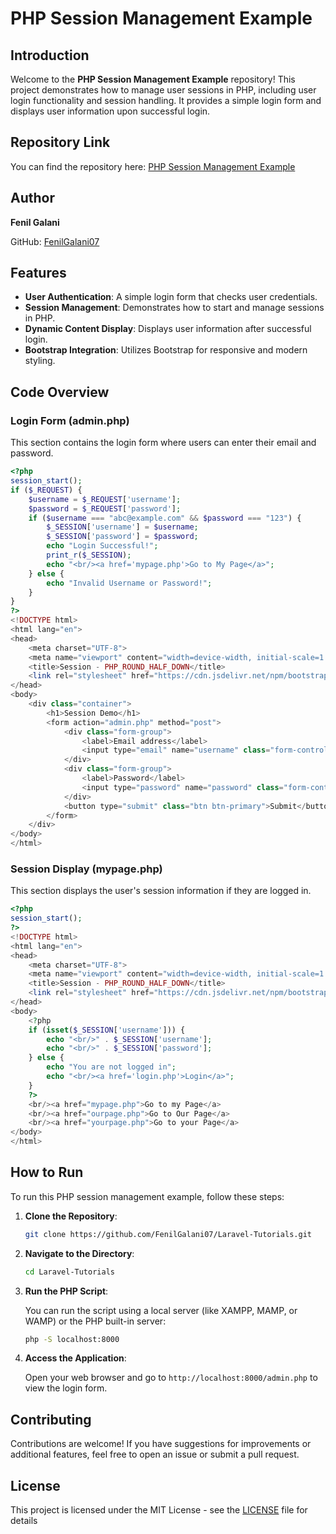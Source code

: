 # PHP Session Management Example

## Introduction

Welcome to the **PHP Session Management Example** repository! This project demonstrates how to manage user sessions in PHP, including user login functionality and session handling. It provides a simple login form and displays user information upon successful login.

## Repository Link

You can find the repository here: [PHP Session Management Example](https://github.com/FenilGalani07/Laravel-Tutorials.git)

## Author

**Fenil Galani**  

GitHub: [FenilGalani07](https://github.com/FenilGalani07)

## Features

- **User  Authentication**: A simple login form that checks user credentials.
- **Session Management**: Demonstrates how to start and manage sessions in PHP.
- **Dynamic Content Display**: Displays user information after successful login.
- **Bootstrap Integration**: Utilizes Bootstrap for responsive and modern styling.

## Code Overview

### Login Form (admin.php)

This section contains the login form where users can enter their email and password.

```php
<?php
session_start();
if ($_REQUEST) {
    $username = $_REQUEST['username'];
    $password = $_REQUEST['password'];
    if ($username === "abc@example.com" && $password === "123") {
        $_SESSION['username'] = $username;
        $_SESSION['password'] = $password;
        echo "Login Successful!";
        print_r($_SESSION);
        echo "<br/><a href='mypage.php'>Go to My Page</a>";
    } else {
        echo "Invalid Username or Password!";
    }
}
?>
<!DOCTYPE html>
<html lang="en">
<head>
    <meta charset="UTF-8">
    <meta name="viewport" content="width=device-width, initial-scale=1.0">
    <title>Session - PHP_ROUND_HALF_DOWN</title>
    <link rel="stylesheet" href="https://cdn.jsdelivr.net/npm/bootstrap@4.0.0/dist/css/bootstrap.min.css">
</head>
<body>
    <div class="container">
        <h1>Session Demo</h1>
        <form action="admin.php" method="post">
            <div class="form-group">
                <label>Email address</label>
                <input type="email" name="username" class="form-control" placeholder="Enter email">
            </div>
            <div class="form-group">
                <label>Password</label>
                <input type="password" name="password" class="form-control" placeholder="Password">
            </div>
            <button type="submit" class="btn btn-primary">Submit</button>
        </form>
    </div>
</body>
</html>
```

### Session Display (mypage.php)

This section displays the user's session information if they are logged in.

```php
<?php
session_start();
?>
<!DOCTYPE html>
<html lang="en">
<head>
    <meta charset="UTF-8">
    <meta name="viewport" content="width=device-width, initial-scale=1.0">
    <title>Session - PHP_ROUND_HALF_DOWN</title>
    <link rel="stylesheet" href="https://cdn.jsdelivr.net/npm/bootstrap@4.0.0/dist/css/bootstrap.min.css">
</head>
<body>
    <?php 
    if (isset($_SESSION['username'])) {
        echo "<br/>" . $_SESSION['username'];
        echo "<br/>" . $_SESSION['password'];
    } else {
        echo "You are not logged in";
        echo "<br/><a href='login.php'>Login</a>";
    }
    ?>
    <br/><a href="mypage.php">Go to my Page</a>
    <br/><a href="ourpage.php">Go to Our Page</a>
    <br/><a href="yourpage.php">Go to your Page</a>
</body>
</html>
```

## How to Run

To run this PHP session management example, follow these steps:

1. **Clone the Repository**:

   ```bash
   git clone https://github.com/FenilGalani07/Laravel-Tutorials.git
   ```

2. **Navigate to the Directory**:

   ```bash
   cd Laravel-Tutorials
   ```

3. **Run the PHP Script**:

   You can run the script using a local server (like XAMPP, MAMP, or WAMP) or the PHP built-in server:
   ```bash
   php -S localhost:8000
   ```

4. **Access the Application**:

   Open your web browser and go to `http://localhost:8000/admin.php` to view the login form.

## Contributing

Contributions are welcome! If you have suggestions for improvements or additional features, feel free to open an issue or submit a pull request.

## License

This project is licensed under the MIT License - see the [LICENSE](LICENSE) file for details